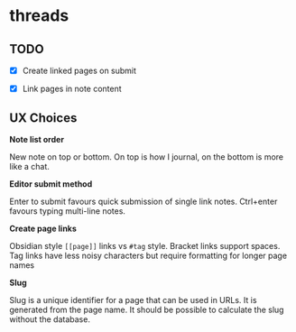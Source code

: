 # threads

## TODO

- [x] Create linked pages on submit
- [x] Link pages in note content


## UX Choices

**Note list order**

New note on top or bottom. On top is how I journal, on the bottom is more like a chat.

**Editor submit method**

Enter to submit favours quick submission of single link notes. Ctrl+enter favours typing multi-line notes.

**Create page links**

Obsidian style `[[page]]` links vs `#tag` style. Bracket links support spaces. Tag links have less noisy characters 
but require formatting for longer page names 

**Slug**

Slug is a unique identifier for a page that can be used in URLs. It is generated from the page name. It should be possible to calculate the slug without the database. 

